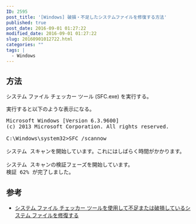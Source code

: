 ```yaml
---
ID: 2595
post_title: '[Windows] 破損・不足したシステムファイルを修復する方法'
published: true
post_date: 2016-09-01 01:27:22
modified_date: 2016-09-01 01:27:22
slug: 20160901012722.html
categories: ""
tags: |
  - Windows
---
```

<!--more-->
## 方法
システム ファイル チェッカー ツール (SFC.exe) を実行する。

実行すると以下のような表示になる。
<pre class="cmd">Microsoft Windows [Version 6.3.9600]
(c) 2013 Microsoft Corporation. All rights reserved.
    
C:\Windows\system32>SFC /scannow
    
システム スキャンを開始しています。これにはしばらく時間がかかります。
    
システム スキャンの検証フェーズを開始しています。
検証 62% が完了しました。</pre>

## 参考
* <a href="https://support.microsoft.com/ja-jp/kb/929833">システム ファイル チェッカー ツールを使用して不足または破損しているシステム ファイルを修復する</a>